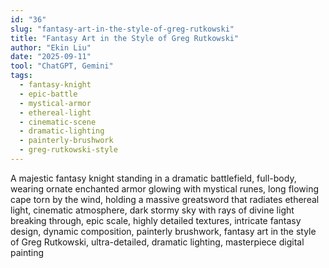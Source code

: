 ```yaml
---
id: "36"
slug: "fantasy-art-in-the-style-of-greg-rutkowski"
title: "Fantasy Art in the Style of Greg Rutkowski"
author: "Ekin Liu"
date: "2025-09-11"
tool: "ChatGPT, Gemini"
tags:
  - fantasy-knight
  - epic-battle
  - mystical-armor
  - ethereal-light
  - cinematic-scene
  - dramatic-lighting
  - painterly-brushwork
  - greg-rutkowski-style
---
```


A majestic fantasy knight standing in a dramatic battlefield, full-body, wearing ornate enchanted armor glowing with mystical runes, long flowing cape torn by the wind, holding a massive greatsword that radiates ethereal light, cinematic atmosphere, dark stormy sky with rays of divine light breaking through, epic scale, highly detailed textures, intricate fantasy design, dynamic composition, painterly brushwork, fantasy art in the style of Greg Rutkowski, ultra-detailed, dramatic lighting, masterpiece digital painting
